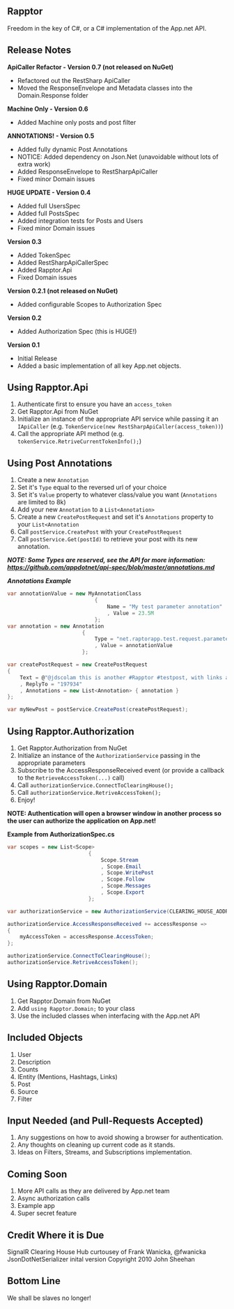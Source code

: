 Rapptor
--

Freedom in the key of C#, or a C# implementation of the App.net API.

Release Notes
--

**ApiCaller Refactor - Version 0.7 (not released on NuGet)**
- Refactored out the RestSharp ApiCaller
- Moved the ResponseEnvelope and Metadata classes into the Domain.Response folder

**Machine Only - Version 0.6**
- Added Machine only posts and post filter

**ANNOTATIONS! - Version 0.5**
- Added fully dynamic Post Annotations
- NOTICE: Added dependency on Json.Net (unavoidable without lots of extra work)
- Added ResponseEnvelope to RestSharpApiCaller
- Fixed minor Domain issues

**HUGE UPDATE - Version 0.4**
- Added full UsersSpec
- Added full PostsSpec
- Added integration tests for Posts and Users
- Fixed minor Domain issues

**Version 0.3**
- Added TokenSpec
- Added RestSharpApiCallerSpec
- Added Rapptor.Api
- Fixed Domain issues

**Version 0.2.1 (not released on NuGet)**
- Added configurable Scopes to Authorization Spec

**Version 0.2**
- Added Authorization Spec (this is HUGE!)

**Version 0.1**
- Initial Release
- Added a basic implementation of all key App.net objects.

Using Rapptor.Api
--

1. Authenticate first to ensure you have an `access_token`
1. Get Rapptor.Api from NuGet
1. Initialize an instance of the appropriate API service while passing it an `IApiCaller` (e.g. `TokenService(new RestSharpApiCaller(access_token))`)
1. Call the appropriate API method (e.g. `tokenService.RetriveCurrentTokenInfo();`)

Using Post Annotations
--

1. Create a new `Annotation`
1. Set it's `Type` equal to the reversed url of your choice 
1. Set it's `Value` property to whatever class/value you want (`Annotations` are limited to 8k)
1. Add your new `Annotation` to a `List<Annotation>`
1. Create a new `CreatePostRequest` and set it's `Annotations` property to your `List<Annotation`
1. Call `postService.CreatePost` with your `CreatePostRequest`
1. Call `postService.Get(postId)` to retrieve your post with its new annotation.

***NOTE: Some Types are reserved, see the API for more information: https://github.com/appdotnet/api-spec/blob/master/annotations.md***

***Annotations Example***

```c#
var annotationValue = new MyAnnotationClass
				            {
					            Name = "My test parameter annotation"
								, Value = 23.5M
				            };
var annotation = new Annotation
				        {
					        Type = "net.raptorapp.test.request.parameter"
							, Value = annotationValue
				        };

var createPostRequest = new CreatePostRequest
{
	Text = @"@jdscolam this is another #Rapptor #testpost, with links and stuff.  https://github.com/jdscolam/Rapptor and Rapptor NuGet"
	, ReplyTo = "197934"
	, Annotations = new List<Annotation> { annotation }
};

var myNewPost = postService.CreatePost(createPostRequest);
```

Using Rapptor.Authorization
--

1. Get Rapptor.Authorization from NuGet
1. Initialize an instance of the `AuthorizationService` passing in the appropriate parameters
1. Subscribe to the AccessResponseReceived event (or provide a callback to the `RetrieveAccessToken(...)` call)
1. Call `authorizationService.ConnectToClearingHouse();`
1. Call `authorizationService.RetriveAccessToken();`
1. Enjoy!

**NOTE: Authentication will open a browser window in another process so the user can authorize the application on App.net!**

**Example from AuthorizationSpec.cs**
```c#
var scopes = new List<Scope>
				          {
					          Scope.Stream
					          , Scope.Email
					          , Scope.WritePost
					          , Scope.Follow
					          , Scope.Messages
					          , Scope.Export
				          };

var authorizationService = new AuthorizationService(CLEARING_HOUSE_ADDRESS, CLIENT_ID, CLIENT_SECRET, scopes);

authorizationService.AccessResponseReceived += accessResponse =>
{
	myAccessToken = accessResponse.AccessToken;
};

authorizationService.ConnectToClearingHouse();
authorizationService.RetriveAccessToken();
```

Using Rapptor.Domain
--

1. Get Rapptor.Domain from NuGet
1. Add `using Rapptor.Domain;` to your class
1. Use the included classes when interfacing with the App.net API

Included Objects
--

1. User
1. Description
1. Counts
1. IEntity (Mentions, Hashtags, Links)
1. Post
1. Source
1. Filter

Input Needed (and Pull-Requests Accepted)
--

1. Any suggestions on how to avoid showing a browser for authentication.
1. Any thoughts on cleaning up current code as it stands.
1. Ideas on Filters, Streams, and Subscriptions implementation.

Coming Soon
--

1. More API calls as they are delivered by App.net team
1. Async authorization calls
1. Example app
1. Super secret feature

Credit Where it is Due
--

SignalR Clearing House Hub curtousey of Frank Wanicka, @fwanicka
JsonDotNetSerializer inital version Copyright 2010 John Sheehan

Bottom Line
--

We shall be slaves no longer!